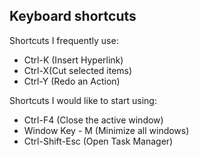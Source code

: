 ## Keyboard shortcuts
Shortcuts I frequently use: 
- Ctrl-K (Insert Hyperlink)
- Ctrl-X(Cut selected items)
- Ctrl-Y (Redo an Action)

Shortcuts I would like to start using: 
- Ctrl-F4 (Close the active window)
- Window Key - M (Minimize all windows)
- Ctrl-Shift-Esc (Open Task Manager)
